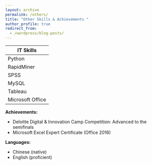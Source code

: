 ```yaml
---
layout: archive
permalink: /others/
title: "Other Skills & Achievements "
author_profile: true
redirect_from:
  - /wordpress/blog-posts/
---
```




| IT Skills |
|-|
| Python |
| RapidMiner |
| SPSS |
| MySQL |
| Tableau |
| Microsoft Office |



**Achievements:**

 - Deloitte Digital & Innovation Camp Competition: Advanced to the semifinals
 - Microsoft Excel Expert Certificate (Office 2016)


**Languages:** 

 - Chinese (native) 
 - English (proficient)

